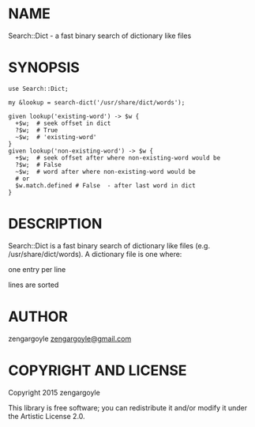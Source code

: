 NAME
====

Search::Dict - a fast binary search of dictionary like files

SYNOPSIS
========

    use Search::Dict;

    my &lookup = search-dict('/usr/share/dict/words');

    given lookup('existing-word') -> $w {
      +$w;  # seek offset in dict
      ?$w;  # True
      ~$w;  # 'existing-word'
    }
    given lookup('non-existing-word') -> $w {
      +$w;  # seek offset after where non-existing-word would be
      ?$w;  # False
      ~$w;  # word after where non-existing-word would be
      # or
      $w.match.defined # False  - after last word in dict
    }

DESCRIPTION
===========

Search::Dict is a fast binary search of dictionary like files (e.g. /usr/share/dict/words). A dictionary file is one where:

one entry per line

lines are sorted

AUTHOR
======

zengargoyle <zengargoyle@gmail.com>

COPYRIGHT AND LICENSE
=====================

Copyright 2015 zengargoyle

This library is free software; you can redistribute it and/or modify it under the Artistic License 2.0.
